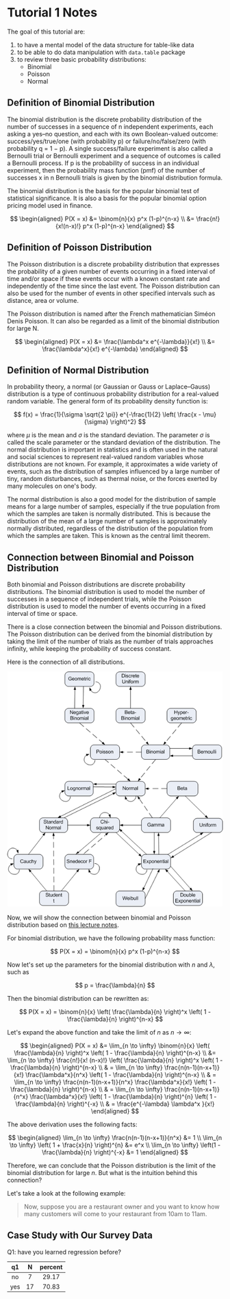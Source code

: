 # Tutorial 1 Notes 


The goal of this tutorial are:

1. to have a mental model of the data structure for table-like data
2. to be able to do data manipulation with `data.table` package
3. to review three basic probability distributions:
    - Binomial
    - Poisson
    - Normal

## Definition of Binomial Distribution

The binomial distribution is the discrete probability distribution of the number of successes in a sequence of n independent experiments, each asking a yes–no question, and each with its own Boolean-valued outcome: success/yes/true/one (with probability p) or failure/no/false/zero (with probability q = 1 − p). A single success/failure experiment is also called a Bernoulli trial or Bernoulli experiment and a sequence of outcomes is called a Bernoulli process. If p is the probability of success in an individual experiment, then the probability mass function (pmf) of the number of successes x in n Bernoulli trials is given by the binomial distribution formula.

The binomial distribution is the basis for the popular binomial test of statistical significance. It is also a basis for the popular binomial option pricing model used in finance.

$$
\begin{aligned}
P(X = x) &= \binom{n}{x} p^x (1-p)^{n-x} \\
&= \frac{n!}{x!(n-x)!} p^x (1-p)^{n-x}
\end{aligned}
$$

## Definition of Poisson Distribution

The Poisson distribution is a discrete probability distribution that expresses the probability of a given number of events occurring in a fixed interval of time and/or space if these events occur with a known constant rate and independently of the time since the last event. The Poisson distribution can also be used for the number of events in other specified intervals such as distance, area or volume.

The Poisson distribution is named after the French mathematician Siméon Denis Poisson. It can also be regarded as a limit of the binomial distribution for large N.

$$
\begin{aligned}
P(X = x) &= \frac{\lambda^x e^{-\lambda}}{x!} \\
&= \frac{\lambda^x}{x!} e^{-\lambda}
\end{aligned}
$$

## Definition of Normal Distribution

In probability theory, a normal (or Gaussian or Gauss or Laplace–Gauss) distribution is a type of continuous probability distribution for a real-valued random variable. The general form of its probability density function is:

$$
f(x) = \frac{1}{\sigma \sqrt{2 \pi}} e^{-\frac{1}{2} \left( \frac{x - \mu}{\sigma} \right)^2}
$$

where $\mu$ is the mean and $\sigma$ is the standard deviation. The parameter $\sigma$ is called the scale parameter or the standard deviation of the distribution. The normal distribution is important in statistics and is often used in the natural and social sciences to represent real-valued random variables whose distributions are not known. For example, it approximates a wide variety of events, such as the distribution of samples influenced by a large number of tiny, random disturbances, such as thermal noise, or the forces exerted by many molecules on one's body.

The normal distribution is also a good model for the distribution of sample means for a large number of samples, especially if the true population from which the samples are taken is normally distributed. This is because the distribution of the mean of a large number of samples is approximately normally distributed, regardless of the distribution of the population from which the samples are taken. This is known as the central limit theorem.


## Connection between Binomial and Poisson Distribution

Both binomial and Poisson distributions are discrete probability distributions. The binomial distribution is used to model the number of successes in a sequence of independent trials, while the Poisson distribution is used to model the number of events occurring in a fixed interval of time or space.

There is a close connection between the binomial and Poisson distributions. The Poisson distribution can be derived from the binomial distribution by taking the limit of the number of trials as the number of trials approaches infinity, while keeping the probability of success constant.

Here is the connection of all distributions.

![distributions](../images/distribution_chart.gif)

Now, we will show the connection between binomial and Poisson distribution based on [this lecture notes](https://mathcenter.oxford.emory.edu/site/math117/connectingPoissonAndBinomial/).

For binomial distribution, we have the following probability mass function:

$$
P(X = x) = \binom{n}{x} p^x (1-p)^{n-x}
$$

Now let's set up the parameters for the binomial distribution with $n$ and $\lambda$, such as 

$$
p = \frac{\lambda}{n}
$$

Then the binomial distribution can be rewritten as:

$$
P(X = x) = \binom{n}{x} \left( \frac{\lambda}{n} \right)^x \left( 1 - \frac{\lambda}{n} \right)^{n-x}
$$

Let's expand the above function and take the limit of $n$ as $n \to \infty$:

$$
\begin{aligned}
P(X = x) &= \lim_{n \to \infty} \binom{n}{x} \left( \frac{\lambda}{n} \right)^x \left( 1 - \frac{\lambda}{n} \right)^{n-x} \\
&= \lim_{n \to \infty} \frac{n!}{x! (n-x)!} \left( \frac{\lambda}{n} \right)^x \left( 1 - \frac{\lambda}{n} \right)^{n-x} \\
& = \lim_{n \to \infty} \frac{n(n-1)(n-x+1)}{x!} \frac{\lambda^x}{n^x} \left( 1 - \frac{\lambda}{n} \right)^{n-x} \\
& = \lim_{n \to \infty} \frac{n(n-1)(n-x+1)}{n^x} \frac{\lambda^x}{x!} \left( 1 - \frac{\lambda}{n} \right)^{n-x} \\
& = \lim_{n \to \infty} \frac{n(n-1)(n-x+1)}{n^x} \frac{\lambda^x}{x!} \left( 1 - \frac{\lambda}{n} \right)^{n} \left( 1 - \frac{\lambda}{n} \right)^{-x} \\
& = \frac{e^{-\lambda} \lambda^x }{x!} 
\end{aligned}
$$

The above derivation uses the following facts:

$$
\begin{aligned}
\lim_{n \to \infty} \frac{n(n-1)(n-x+1)}{n^x} &= 1 \\
\lim_{n \to \infty} \left( 1 + \frac{x}{n} \right)^{n} &= e^x \\
\lim_{n \to \infty} \left(1 - \frac{\lambda}{n} \right)^{-x} &= 1
\end{aligned}
$$

Therefore, we can conclude that the Poisson distribution is the limit of the binomial distribution for large $n$. But what is the intuition behind this connection?

Let's take a look at the following example:

> Now, suppose you are a restaurant owner and you want to know how many customers will come to your restaurant from 10am to 11am. 



## Case Study with Our Survey Data

Q1: have you learned regression before?

| q1  | N  | percent |
|:---:|:--:|:-------:|
| no  | 7  |  29.17  |
| yes | 17 |  70.83  |